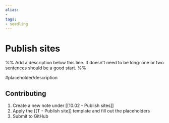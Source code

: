 ```yaml
---
alias: 
- 
tags:
- seedling
---
```


# Publish sites

%% Add a description below this line. It doesn't need to be long: one or two sentences should be a good start. %%

#placeholder/description 

## Contributing

1. Create a new note under [[10.02 - Publish sites]]
2. Apply the [[T - Publish site]] template and fill out the placeholders
3. Submit to GitHub